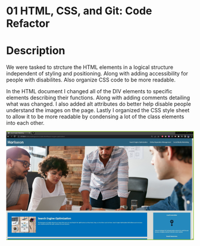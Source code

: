# 01 HTML, CSS, and Git: Code Refactor
# Description
We were tasked to strcture the HTML elements in a logical structure independent of styling and positioning. Along with adding accessibility for people with disabilites. Also organize CSS code to be more readable.

In the HTML document I changed all of the DIV elements to specific elements describing their functions. Along with adding comments detailing what was changed. I also added alt attributes do better help disable people understand the images on the page. Lastly I organized the CSS style sheet to allow it to be more readable by condensing a lot of the class elements into each other.

![](2023-01-29-19-34-24.png)